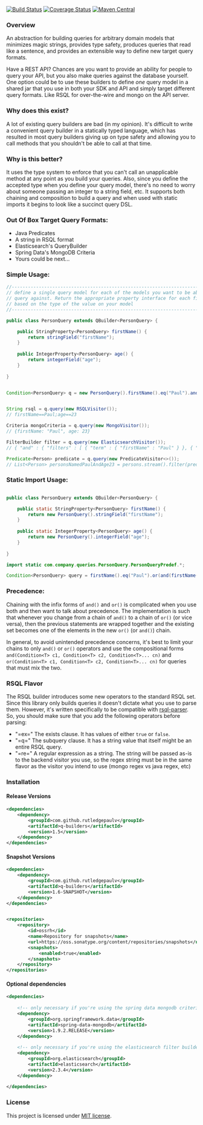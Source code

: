 [![Build Status](https://travis-ci.org/RutledgePaulV/q-builders.svg)](https://travis-ci.org/RutledgePaulV/q-builders)
[![Coverage Status](https://coveralls.io/repos/RutledgePaulV/q-builders/badge.svg?branch=develop&service=github)](https://coveralls.io/github/RutledgePaulV/q-builders?branch=develop)
[![Maven Central](https://maven-badges.herokuapp.com/maven-central/com.github.rutledgepaulv/q-builders/badge.svg)](https://maven-badges.herokuapp.com/maven-central/com.github.rutledgepaulv/q-builders)

### Overview
An abstraction for building queries for arbitrary domain models that minimizes
magic strings, provides type safety, produces queries that read like a sentence,
and provides an extensible way to define new target query formats.

Have a REST API? Chances are you want to provide an ability for people to query your API, but you
also make queries against the database yourself. One option could be to use these builders to define *one* query model
in a shared jar that you use in both your SDK and API and simply target different query formats. Like RSQL for
over-the-wire and mongo on the API server.


### Why does this exist?
A lot of existing query builders are bad (in my opinion). It's difficult to write a convenient query builder in a statically typed language, which has resulted in most query builders giving up on type safety and allowing you to 
call methods that you shouldn't be able to call at that time.


### Why is this better?
It uses the type system to enforce that you can't call an unapplicable method at any point
as you build your queries. Also, since you define the accepted type when you define your query model, there's
no need to worry about someone passing an integer to a string field, etc. It supports both chaining and composition
to build a query and when used with static imports it begins to look like a succinct query DSL.


### Out Of Box Target Query Formats:
- Java Predicates
- A string in RSQL format
- Elasticsearch's QueryBuilder
- Spring Data's MongoDB Criteria
- Yours could be next...


### Simple Usage:
```java
//--------------------------------------------------------------------------
// define a single query model for each of the models you want to be able to 
// query against. Return the appropriate property interface for each field
// based on the type of the value on your model
//--------------------------------------------------------------------------

public class PersonQuery extends QBuilder<PersonQuery> {

    public StringProperty<PersonQuery> firstName() {
        return stringField("firstName");
    }
    
    public IntegerProperty<PersonQuery> age() {
        return integerField("age");
    }
    
}


Condition<PersonQuery> q = new PersonQuery().firstName().eq("Paul").and().age().eq(23);


String rsql = q.query(new RSQLVisitor()); 
// firstName==Paul;age==23

Criteria mongoCriteria = q.query(new MongoVisitor()); 
// {firstName: "Paul", age: 23}

FilterBuilder filter = q.query(new ElasticsearchVisitor());
// { "and" : { "filters" : [ { "term" : { "firstName" : "Paul" } }, { "term" : { "age" : 23 } } ] } }

Predicate<Person> predicate = q.query(new PredicateVisitor<>());
// List<Person> personsNamedPaulAndAge23 = persons.stream().filter(predicate).collect(toList());
```


### Static Import Usage:
```java

public class PersonQuery extends QBuilder<PersonQuery> {

    public static StringProperty<PersonQuery> firstName() {
        return new PersonQuery().stringField("firstName");
    }
    
    public static IntegerProperty<PersonQuery> age() {
        return new PersonQuery().integerField("age");
    }
    
}

import static com.company.queries.PersonQuery.PersonQueryPredef.*;

Condition<PersonQuery> query = firstName().eq("Paul").or(and(firstName().ne("Richard"), age().gt(22)));
```

### Precedence:
Chaining with the infix forms of ```and()``` and ```or()``` is complicated when you use both and then want to talk about
precedence. The implementation is such that whenever you change from a chain of ```and()``` to
a chain of ```or()``` (or vice versa), then the previous statements are wrapped together and the existing set
becomes one of the elements in the new ```or()``` (or ```and()```) chain. 

In general, to avoid unintended precedence concerns, it's best to limit your chains
to only ```and()``` or ```or()``` operators and use the compositional forms 
```and(Condition<T> c1, Condition<T> c2, Condition<T>... cn)``` and 
```or(Condition<T> c1, Condition<T> c2, Condition<T>... cn)``` for queries that must mix the two.


### RSQL Flavor
The RSQL builder introduces some new operators to the standard RSQL set. Since this library only
builds queries it doesn't dictate what you use to parse them. However, it's written specifically
to be compatible with [rsql-parser](https://github.com/jirutka/rsql-parser). So, you should
make sure that you add the following operators before parsing:

- "=ex=" The exists clause. It has values of either ```true``` or ```false```.
- "=q=" The subquery clause. It has a string value that itself might be an entire RSQL query.
- "=re=" A regular expression as a string. The string will be passed as-is to the backend visitor you use, so the regex string must be in the same flavor as the visitor you intend to use (mongo regex vs java regex, etc)



### Installation 


#### Release Versions
```xml
<dependencies>
    <dependency>
        <groupId>com.github.rutledgepaulv</groupId>
        <artifactId>q-builders</artifactId>
        <version>1.5</version>
    </dependency>
</dependencies>
```

#### Snapshot Versions
```xml
<dependencies>
    <dependency>
        <groupId>com.github.rutledgepaulv</groupId>
        <artifactId>q-builders</artifactId>
        <version>1.6-SNAPSHOT</version>
    </dependency>
</dependencies>


<repositories>
    <repository>
        <id>ossrh</id>
        <name>Repository for snapshots</name>
        <url>https://oss.sonatype.org/content/repositories/snapshots</url>
        <snapshots>
            <enabled>true</enabled>
        </snapshots>
    </repository>
</repositories>
```


#### Optional dependencies
```xml
<dependencies>
    
    <!-- only necessary if you're using the spring data mongodb criteria target type -->
    <dependency>
        <groupId>org.springframework.data</groupId>
        <artifactId>spring-data-mongodb</artifactId>
        <version>1.9.2.RELEASE</version>
    </dependency>
    
    <!-- only necessary if you're using the elasticsearch filter builder target type -->
    <dependency>
        <groupId>org.elasticsearch</groupId>
        <artifactId>elasticsearch</artifactId>
        <version>2.3.4</version>
    </dependency>
            
</dependencies>
```


### License

This project is licensed under [MIT license](http://opensource.org/licenses/MIT).
